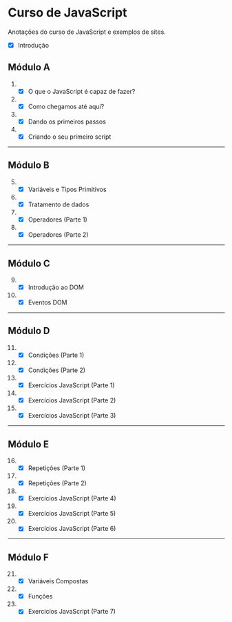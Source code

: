 # Curso de JavaScript
 Anotações do curso de JavaScript e exemplos de sites.

- [x] Introdução
      
## Módulo A
1. - [x] O que o JavaScript é capaz de fazer?
2. - [x] Como chegamos até aqui?
3. - [x] Dando os primeiros passos
4. - [x] Criando o seu primeiro script
***
## Módulo B
5. - [x] Variáveis e Tipos Primitivos 
6. - [x] Tratamento de dados
7. - [x] Operadores (Parte 1)
8. - [x] Operadores (Parte 2)
***
## Módulo C
9. - [x] Introdução ao DOM
10. - [x] Eventos DOM
***
## Módulo D
11. - [x] Condições (Parte 1)
12. - [x] Condições (Parte 2)
13. - [x] Exercícios JavaScript (Parte 1)
14. - [x] Exercícios JavaScript (Parte 2)
15. - [x] Exercícios JavaScript (Parte 3)
***
## Módulo E
16. - [x] Repetições (Parte 1)
17. - [x] Repetições (Parte 2)
18. - [x] Exercícios JavaScript (Parte 4)
19. - [x] Exercícios JavaScript (Parte 5)
20. - [x] Exercícios JavaScript (Parte 6)
***
## Módulo F
21. - [x] Variáveis Compostas
22. - [x] Funções 
23. - [x] Exercicíos JavaScript (Parte 7)
